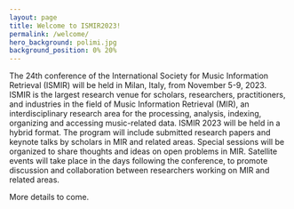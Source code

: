 ```yaml
---
layout: page
title: Welcome to ISMIR2023!
permalink: /welcome/
hero_background: polimi.jpg
background_position: 0% 20%
---
```

<!--
![logo](/assets/img/logos/MILAN_complete_logo.png)
-->

The 24th conference of the International Society for Music Information Retrieval (ISMIR) will be held in Milan, Italy, from November 5-9, 2023. ISMIR is the largest research venue for scholars, researchers, practitioners, and industries in the field of Music Information Retrieval (MIR), an interdisciplinary research area for the processing, analysis, indexing, organizing and accessing music-related data. ISMIR 2023 will be held in a hybrid format. The program will include submitted research papers and keynote talks by scholars in MIR and related areas. Special sessions will be organized to share thoughts and ideas on open problems in MIR. Satellite events will take place in the days following the conference, to promote discussion and collaboration between researchers working on MIR and related areas.

More details to come.
